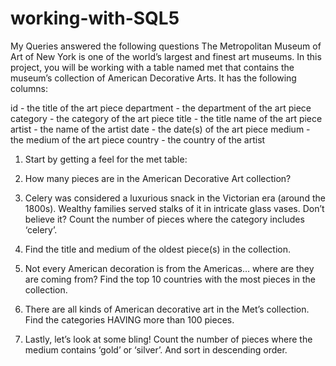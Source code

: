 # working-with-SQL5
My Queries answered the following questions
The Metropolitan Museum of Art of New York is one of the world’s largest and finest art museums.
In this project, you will be working with a table named met that contains the museum’s collection of American Decorative Arts.
It has the following columns:

id - the title of the art piece
department - the department of the art piece
category - the category of the art piece
title - the title name of the art piece
artist - the name of the artist
date - the date(s) of the art piece
medium - the medium of the art piece
country - the country of the artist


1. Start by getting a feel for the met table:

2. How many pieces are in the American Decorative Art collection?

3. Celery was considered a luxurious snack in the Victorian era (around the 1800s). Wealthy families served stalks of it in intricate     glass vases.
  Don’t believe it?
  Count the number of pieces where the category includes ‘celery’.

4. Find the title and medium of the oldest piece(s) in the collection.

5. Not every American decoration is from the Americas… where are they are coming from?
   Find the top 10 countries with the most pieces in the collection.

6. There are all kinds of American decorative art in the Met’s collection.
    Find the categories HAVING more than 100 pieces.

7. Lastly, let’s look at some bling!
    Count the number of pieces where the medium contains ‘gold’ or ‘silver’.
     And sort in descending order.
